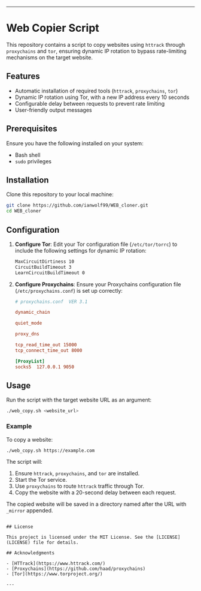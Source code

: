 

---

# Web Copier Script

This repository contains a script to copy websites using `httrack` through `proxychains` and `tor`, ensuring dynamic IP rotation to bypass rate-limiting mechanisms on the target website.

## Features

- Automatic installation of required tools (`httrack`, `proxychains`, `tor`)
- Dynamic IP rotation using Tor, with a new IP address every 10 seconds
- Configurable delay between requests to prevent rate limiting
- User-friendly output messages

## Prerequisites

Ensure you have the following installed on your system:

- Bash shell
- `sudo` privileges

## Installation

Clone this repository to your local machine:

```bash
git clone https://github.com/ianwolf99/WEB_cloner.git
cd WEB_cloner
```

## Configuration

1. **Configure Tor**:
   Edit your Tor configuration file (`/etc/tor/torrc`) to include the following settings for dynamic IP rotation:

   ```bash
   MaxCircuitDirtiness 10
   CircuitBuildTimeout 3
   LearnCircuitBuildTimeout 0
   ```

2. **Configure Proxychains**:
   Ensure your Proxychains configuration file (`/etc/proxychains.conf`) is set up correctly:

   ```conf
   # proxychains.conf  VER 3.1

   dynamic_chain

   quiet_mode

   proxy_dns

   tcp_read_time_out 15000
   tcp_connect_time_out 8000

   [ProxyList]
   socks5  127.0.0.1 9050
   ```

## Usage

Run the script with the target website URL as an argument:

```bash
./web_copy.sh <website_url>
```

### Example

To copy a website:

```bash
./web_copy.sh https://example.com
```

The script will:

1. Ensure `httrack`, `proxychains`, and `tor` are installed.
2. Start the Tor service.
3. Use `proxychains` to route `httrack` traffic through Tor.
4. Copy the website with a 20-second delay between each request.

The copied website will be saved in a directory named after the URL with `_mirror` appended.

```

## License

This project is licensed under the MIT License. See the [LICENSE](LICENSE) file for details.

## Acknowledgments

- [HTTrack](https://www.httrack.com/)
- [Proxychains](https://github.com/haad/proxychains)
- [Tor](https://www.torproject.org/)

---

